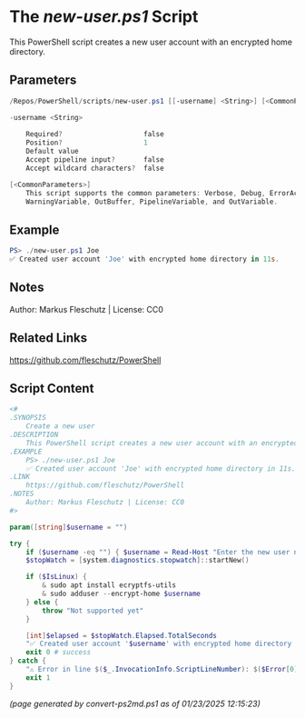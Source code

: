 The *new-user.ps1* Script
===========================

This PowerShell script creates a new user account with an encrypted home directory.

Parameters
----------
```powershell
/Repos/PowerShell/scripts/new-user.ps1 [[-username] <String>] [<CommonParameters>]

-username <String>
    
    Required?                    false
    Position?                    1
    Default value                
    Accept pipeline input?       false
    Accept wildcard characters?  false

[<CommonParameters>]
    This script supports the common parameters: Verbose, Debug, ErrorAction, ErrorVariable, WarningAction, 
    WarningVariable, OutBuffer, PipelineVariable, and OutVariable.
```

Example
-------
```powershell
PS> ./new-user.ps1 Joe
✅ Created user account 'Joe' with encrypted home directory in 11s.

```

Notes
-----
Author: Markus Fleschutz | License: CC0

Related Links
-------------
https://github.com/fleschutz/PowerShell

Script Content
--------------
```powershell
<#
.SYNOPSIS
	Create a new user
.DESCRIPTION
	This PowerShell script creates a new user account with an encrypted home directory.
.EXAMPLE
	PS> ./new-user.ps1 Joe
	✅ Created user account 'Joe' with encrypted home directory in 11s.
.LINK
	https://github.com/fleschutz/PowerShell
.NOTES
	Author: Markus Fleschutz | License: CC0
#>

param([string]$username = "")

try {
	if ($username -eq "") { $username = Read-Host "Enter the new user name" }
	$stopWatch = [system.diagnostics.stopwatch]::startNew()

	if ($IsLinux) {
 		& sudo apt install ecryptfs-utils
		& sudo adduser --encrypt-home $username
	} else {
		throw "Not supported yet"
	}

	[int]$elapsed = $stopWatch.Elapsed.TotalSeconds
	"✅ Created user account '$username' with encrypted home directory in $($elapsed)s."
	exit 0 # success
} catch {
	"⚠️ Error in line $($_.InvocationInfo.ScriptLineNumber): $($Error[0])"
	exit 1
}
```

*(page generated by convert-ps2md.ps1 as of 01/23/2025 12:15:23)*
